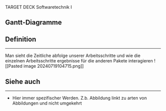 
TARGET DECK
Softwaretechnik I

Gantt-Diagramme
--
## Definition
***
Man sieht die Zeitliche abfolge unserer Arbeitsschritte und wie die einzelnen Arbeitsschritte ergebnisse für die anderen Pakete interagieren
![[Pasted image 20240719104715.png]]
## Siehe auch
***
* Hier immer spezifischer Werden. Z.b. Abbildung linkt zu arten von Abbildungen und nicht umgekehrt